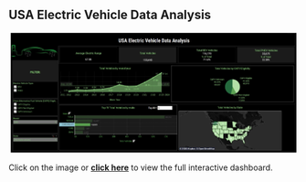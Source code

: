 ## USA Electric Vehicle Data Analysis

[![USA Electric Vehicle Data Analysis](https://github.com/Naveen-Baburaj/US-Electric-Vehicle-Data-Analysis-using-Tableau/blob/main/Dashboard%20Image.jpeg)](https://public.tableau.com/views/USEVDataAnalysis/Dashboard1?:language=en-GB&:sid=&:redirect=auth&:display_count=n&:origin=viz_share_link)

Click on the image or [**click here**](https://public.tableau.com/views/USEVDataAnalysis/Dashboard1?:language=en-GB&:sid=&:redirect=auth&:display_count=n&:origin=viz_share_link) to view the full interactive dashboard.
